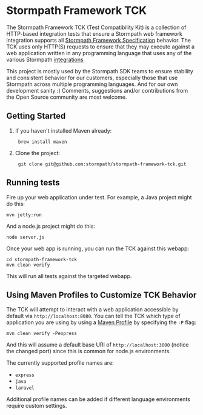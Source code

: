 # Stormpath Framework TCK

The Stormpath Framework TCK (Test Compatibility Kit) is a collection of HTTP-based integration tests that ensure a
Stormpath web framework integration supports all
[Stormpath Framework Specification](https://github.com/stormpath/stormpath-framework-spec) behavior.  The TCK uses
only HTTP(S) requests to ensure that they may execute against a web application written in any
programming language that uses any of the various Stormpath [integrations](https://docs.stormpath.com/home/)

This project is mostly used by the Stormpath SDK teams to ensure stability and consistent behavior for
our customers, especially those that use Stormpath across multiple programming languages. And for our own
development sanity :)  Comments, suggestions and/or contributions from the Open Source community are most welcome.

## Getting Started

1. If you haven't installed Maven already:

        brew install maven

2. Clone the project:

        git clone git@github.com:stormpath/stormpath-framework-tck.git

## Running tests

Fire up your web application under test.  For example, a Java project might do this:

    mvn jetty:run

And a node.js project might do this:

    node server.js

Once your web app is running, you can run the TCK against this webapp:

    cd stormpath-framework-tck
    mvn clean verify

This will run all tests against the targeted webapp.

## Using Maven Profiles to Customize TCK Behavior

The TCK will attempt to interact with a web application accessible by default via `http://localhost:8080`.  You can
tell the TCK which type of application you are using by using a
[Maven Profile](http://maven.apache.org/guides/introduction/introduction-to-profiles.html) by specifying the `-P` flag:

    mvn clean verify -Pexpress

And this will assume a default base URI of `http://localhost:3000` (notice the changed port) since this is common for
node.js environments.

The currently supported profile names are:

* `express`
* `java`
* `laravel`

Additional profile names can be added if different language environments require custom settings.